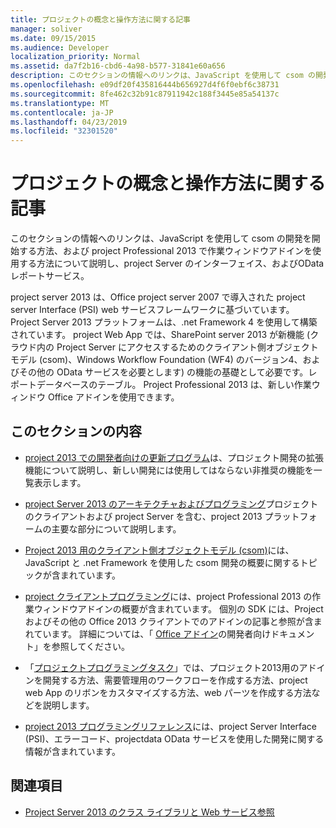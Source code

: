 ```yaml
---
title: プロジェクトの概念と操作方法に関する記事
manager: soliver
ms.date: 09/15/2015
ms.audience: Developer
localization_priority: Normal
ms.assetid: da7f2b16-cbd6-4a98-b577-31841e60a656
description: このセクションの情報へのリンクは、JavaScript を使用して csom の開発を開始する方法、および project Professional 2013 で作業ウィンドウアドインを使用する方法について説明し、project Server のインターフェイス、およびOData レポートサービス。
ms.openlocfilehash: e09df20f435816444b656927d4f6f0ebf6c38731
ms.sourcegitcommit: 8fe462c32b91c87911942c188f3445e85a54137c
ms.translationtype: MT
ms.contentlocale: ja-JP
ms.lasthandoff: 04/23/2019
ms.locfileid: "32301520"
---
```

# <a name="project-conceptual-and-how-to-articles"></a>プロジェクトの概念と操作方法に関する記事

このセクションの情報へのリンクは、JavaScript を使用して csom の開発を開始する方法、および project Professional 2013 で作業ウィンドウアドインを使用する方法について説明し、project Server のインターフェイス、およびOData レポートサービス。
  
project server 2013 は、Office project server 2007 で導入された project server Interface (PSI) web サービスフレームワークに基づいています。 Project Server 2013 プラットフォームは、.net Framework 4 を使用して構築されています。 project Web App では、SharePoint server 2013 が新機能 (クラウド内の Project Server にアクセスするためのクライアント側オブジェクトモデル (csom)、Windows Workflow Foundation (WF4) のバージョン4、およびその他の OData サービスを必要とします) の機能の基礎として必要です。レポートデータベースのテーブル。 Project Professional 2013 は、新しい作業ウィンドウ Office アドインを使用できます。
  
## <a name="in-this-section"></a>このセクションの内容

- [project 2013 での開発者向けの更新プログラム](updates-for-developers-in-project-2013.md)は、プロジェクト開発の拡張機能について説明し、新しい開発には使用してはならない非推奨の機能を一覧表示します。 
  
- [project Server 2013 のアーキテクチャおよびプログラミング](project-server-2013-architecture-and-programmability.md)プロジェクトのクライアントおよび project Server を含む、project 2013 プラットフォームの主要な部分について説明します。 
  
- [Project 2013 用のクライアント側オブジェクトモデル (csom)](client-side-object-model-csom-for-project-2013.md)には、JavaScript と .net Framework を使用した csom 開発の概要に関するトピックが含まれています。 
  
- [project クライアントプログラミング](project-client-programming.md)には、project Professional 2013 の作業ウィンドウアドインの概要が含まれています。 個別の SDK には、Project およびその他の Office 2013 クライアントでのアドインの記事と参照が含まれています。 詳細については、「 [Office アドイン](https://docs.microsoft.com/office/dev/add-ins/overview/office-add-ins)の開発者向けドキュメント」を参照してください。 
  
- 「[プロジェクトプログラミングタスク](project-programming-tasks.md)」では、プロジェクト2013用のアドインを開発する方法、需要管理用のワークフローを作成する方法、project web App のリボンをカスタマイズする方法、web パーツを作成する方法などを説明します。 
  
- [project 2013 プログラミングリファレンス](project-2013-programming-references.md)には、project Server Interface (PSI)、エラーコード、projectdata OData サービスを使用した開発に関する情報が含まれています。 
  
## <a name="see-also"></a>関連項目

- [Project Server 2013 のクラス ライブラリと Web サービス参照](https://msdn.microsoft.com/library/ef1830e0-3c9a-4f98-aa0a-5556c298e7d1%28Office.15%29.aspx)
  

